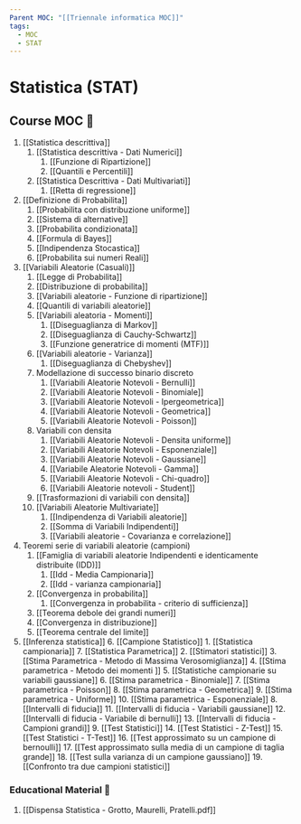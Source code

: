 ```yaml
---
Parent MOC: "[[Triennale informatica MOC]]"
tags:
  - MOC
  - STAT
---
```

# Statistica (STAT)

## Course MOC  📒
1. [[Statistica descrittiva]]
	1. [[Statistica descrittiva - Dati Numerici]]
		1. [[Funzione di Ripartizione]]
		2. [[Quantili e Percentili]]
	2. [[Statistica Descrittiva - Dati Multivariati]]
		1. [[Retta di regressione]]
2. [[Definizione di Probabilita]]
	1. [[Probabilita con distribuzione uniforme]]
	2. [[Sistema di alternative]]
	3. [[Probabilita condizionata]]
	4. [[Formula di Bayes]]
	5. [[Indipendenza Stocastica]]
	6. [[Probabilita sui numeri Reali]]
3. [[Variabili Aleatorie (Casuali)]]
	1. [[Legge di Probabilita]]
	2. [[Distribuzione di probabilita]]
	3. [[Variabili aleatorie - Funzione di ripartizione]]
	4. [[Quantili di variabili aleatorie]]
	5. [[Variabili aleatoria - Momenti]]
		1. [[Diseguaglianza di Markov]]
		2. [[Diseguaglianza di Cauchy-Schwartz]]
		3. [[Funzione generatrice di momenti (MTF)]]
	6. [[Variabili aleatorie - Varianza]]
		1. [[Diseguaglianza di Chebyshev]]
	7. Modellazione di successo binario discreto
		1. [[Variabili Aleatorie Notevoli - Bernulli]]
		2. [[Variabili Aleatorie Notevoli - Binomiale]]
		3. [[Variabili Aleatorie Notevoli - Ipergeometrica]]
		4. [[Variabili Aleatorie Notevoli - Geometrica]]
		5. [[Variabili Aleatorie Notevoli - Poisson]]
	8. Variabili con densita
		1. [[Variabili Aleatorie Notevoli - Densita uniforme]]
		2. [[Variabili Aleatorie Notevoli - Esponenziale]]
		3. [[Variabili Aleatorie Notevoli - Gaussiane]]
		4. [[Variabile Aleatorie Notevoli - Gamma]]
		5. [[Variabili Aleatorie Notevoli - Chi-quadro]]
		6. [[Variabili Aleatorie notevoli - Student]]
	9. [[Trasformazioni di variabili con densita]]
	10. [[Variabili Aleatorie Multivariate]]
		1. [[Indipendenza di Variabili aleatorie]]
		2. [[Somma di Variabili Indipendenti]]
		3. [[Variabili aleatorie - Covarianza e correlazione]]
4. Teoremi serie di variabili aleatorie (campioni)
	1. [[Famiglia di variabili aleatorie Indipendenti e identicamente distribuite (IDD)]]
		1. [[Idd - Media Campionaria]]
		2. [[Idd - varianza campionaria]]
	2. [[Convergenza in probabilita]]
		1. [[Convergenza in probabilita - criterio di sufficienza]]
	3. [[Teorema debole dei grandi numeri]]
	4. [[Convergenza in distribuzione]]
	5. [[Teorema centrale del limite]]
5. [[Inferenza statistica]]
	6. [[Campione Statistico]]
		1. [[Statistica campionaria]]
	7. [[Statistica Parametrica]]
		2. [[Stimatori statistici]]
		3. [[Stima Parametrica - Metodo di Massima Verosomiglianza]]
		4. [[Stima parametrica - Metodo dei momenti ]]
		5. [[Statistiche campionarie su variabili gaussiane]]
		6. [[Stima parametrica - Binomiale]]
		7. [[Stima parametrica - Poisson]]
		8. [[Stima parametrica - Geometrica]]
		9. [[Stima parametrica - Uniforme]]
		10. [[Stima parametrica - Esponenziale]]
	8. [[Intervalli di fiducia]]
		11. [[Intervalli di fiducia - Variabili gaussiane]]
		12. [[Intervalli di fiducia - Variabile di bernulli]]
		13. [[Intervalli di fiducia - Campioni grandi]]
	9. [[Test Statistici]]
		14. [[Test Statistici - Z-Test]]
		15. [[Test Statistici - T-Test]]
		16. [[Test approssimato su un campione di bernoulli]]
		17. [[Test approssimato sulla media di un campione di taglia grande]]
		18. [[Test sulla varianza di un campione gaussiano]]
		19. [[Confronto tra due campioni statistici]]

### Educational Material 🧱
1.  [[Dispensa Statistica - Grotto, Maurelli, Pratelli.pdf]]

